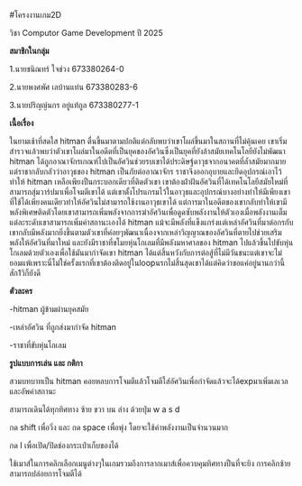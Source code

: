 #โครงงานเกม2D

วิชา Computor Game Development ปี 2025

**สมาชิกในกลุ่ม**

1.นายชนิณทร์ ใจช่วง 673380264-0

2.นายพงศพัศ เลบ้านแท่น 673380283-6

3.นายปริญญ์นกร อยู่แท้กูล 673380277-1


**เนื้อเรื่อง**

ในยามเช้าที่สดใส hitman ตื่นขึ้นมาตามปกติแต่กลับพบว่าเขาโผล่ขึ้นมาในสถานที่ไม่คุ้นเคย เขาเริ่มสำรวจแล้วพบว่าตัวเขาโผล่มาในอดีตที่เป็นยุคของอัศวินซึ่งเป็นยุคที่ยังล้าสมัยเทคโนโลยียังไม่พัฒนา hitman ได้ถูกอาณาจักรเกณฑ์ไปเป็นอัศวินช่วยรบเขาได้ประดิษฐ์ดาวุธจากอนาคตที่ล้ำสมัยมากมายแต่ราชากลับกลัวว่าอาวุธของ hitman เป็นภัยต่ออาณาจักร ราชาจึงออกอุบายและยึดอุปกรณ์เอาไว้ทำให้ hitman เหลือเพียงปืนกระบอกเดียวที่ติดตัวเขา เขาต้องฝ่าฝันอัศวินที่ได้เทคโนโลยีสมัยใหม่ที่สามารถสุ่มวาร์ปมาเพื่อโจมตีเขาได้ แต่เขาตั้งโปรแกรมไว้ในอาวุธและอุปกรณ์บางอย่างทำให้มีเพียงเขาที่ใช้ได้เพียงคนเดียวทำให้อัศวินไม่สามารถใช้งานอาวุธเขาได้ แต่การมาในอดีตของเขากลับทำให้เขามีพลังพิเศษติดตัวโดยเขาสามารถเพิ่มพลังจากการฆ่าอัศวินเพื่อดูดซับพลังงานให้ตัวเองเมื่อพลังงานเต็มแต่ละระดับเขาสามารถเพิ่มค่าสถานะเองได้ hitman แม้จะมีพลังที่แข็งแกร่งแต่เหล่าอัศวินที่มาต่อกรกับเขากลับมีพลังมากยิ่งขึ้นตามตัวเขาที่ค่อยๆพัฒนาเนื่องจากเหล่าวิญญาณของอัศวินที่ตายไปช่วยเสริมพลังให้อัศวินที่มาใหม่ และยังมีราชาที่ขโมยหุ่นโกเลมที่มีพลังมหาศาลของ hitman ไปแล้วขึ้นไปขับหุ่นโกเลมด้วยตัวเองเพื่อใช้มันมากำจัดเขา hitman ได้แต่สิ้นหวังกับการต่อสู้ที่ไม่มีวันชนะแต่เขาจะไม่ยอมแพ้เพราะนี่ไม่ใช่ครั้งแรกที่เขาต้องติดอยู่ในloopนรกไม่สิ้นสุดเขาได้แต่คิดว่าขอแค่อยู่นานกว่านี้สัก1วิก็ยังดี


**ตัวละคร**

-hitman ผู้ข้ามผ่านยุคสมัย

-เหล่าอัศวิน ที่ถูกส่งมากำจัด hitman

-ราชาที่ขับหุ่นโกเลม

**รูปแบบการเล่น และ กติกา**

สวมบทบาทเป็น hitman คอยหลบการโจมตีแล้วโจมตีใส่อัศวินเพื่อกำจัดแล้วจะได้expมาเพิ่มเลเวลและอัพค่าสถานะ

สามารถเดินได้ทุกทิศทาง ซ้าย ขวา บน ล่าง ด้วยปุ่ม w a s d

กด shift เพื่อวิ่ง และ กด space เพื่อพุ่ง โดยจะใช้ค่าพลังงานเป็นจำนวนมาก

กด I เพื่อเปิด/ปิดช่องกระเป๋าเก็บของได้

ใช้เมาส์ในการคลิกเลือกเมนูต่างๆในเกมรวมถึงการลากเมาส์เพื่อควบคุมทิศทางปืนที่จะยิง การคลิกซ้ายสามารถปล่อยการโจมตีได้
